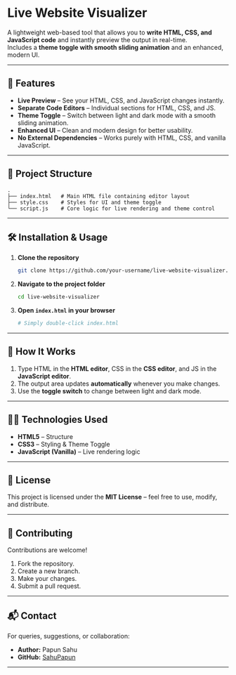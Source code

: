 # Live Website Visualizer

A lightweight web-based tool that allows you to **write HTML, CSS, and JavaScript code** and instantly preview the output in real-time.  
Includes a **theme toggle with smooth sliding animation** and an enhanced, modern UI.

---

## 🚀 Features

- **Live Preview** – See your HTML, CSS, and JavaScript changes instantly.
- **Separate Code Editors** – Individual sections for HTML, CSS, and JS.
- **Theme Toggle** – Switch between light and dark mode with a smooth sliding animation.
- **Enhanced UI** – Clean and modern design for better usability.
- **No External Dependencies** – Works purely with HTML, CSS, and vanilla JavaScript.

---

## 📂 Project Structure

```
.
├── index.html   # Main HTML file containing editor layout
├── style.css    # Styles for UI and theme toggle
└── script.js    # Core logic for live rendering and theme control
```

---

## 🛠️ Installation & Usage

1. **Clone the repository**
   ```bash
   git clone https://github.com/your-username/live-website-visualizer.git
   ```

2. **Navigate to the project folder**
   ```bash
   cd live-website-visualizer
   ```

3. **Open `index.html` in your browser**
   ```bash
   # Simply double-click index.html
   ```

---

## 🎯 How It Works

1. Type HTML in the **HTML editor**, CSS in the **CSS editor**, and JS in the **JavaScript editor**.
2. The output area updates **automatically** whenever you make changes.
3. Use the **toggle switch** to change between light and dark mode.


---

## 🧑‍💻 Technologies Used

- **HTML5** – Structure
- **CSS3** – Styling & Theme Toggle
- **JavaScript (Vanilla)** – Live rendering logic

---

## 📜 License

This project is licensed under the **MIT License** – feel free to use, modify, and distribute.

---

## 🤝 Contributing

Contributions are welcome!  
1. Fork the repository.  
2. Create a new branch.  
3. Make your changes.  
4. Submit a pull request.

---

## 📬 Contact

For queries, suggestions, or collaboration:
- **Author:** Papun Sahu
- **GitHub:** [SahuPapun](https://github.com/SahuPapun)

---
